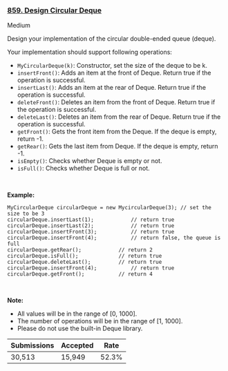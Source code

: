 ### [859. Design Circular Deque](https://leetcode.com/problems/design-circular-deque/)

Medium

Design your implementation of the circular double-ended queue (deque).

Your implementation should support following operations:

*   `` MyCircularDeque(k) ``: Constructor, set the size of the deque to be k.
*   `` insertFront() ``: Adds an item at the front of Deque. Return true if the operation is successful.
*   `` insertLast() ``: Adds an item at the rear of Deque. Return true if the operation is successful.
*   `` deleteFront() ``: Deletes an item from the front of Deque. Return true if the operation is successful.
*   `` deleteLast() ``: Deletes an item from the rear of Deque. Return true if the operation is successful.
*   `` getFront() ``: Gets the front item from the Deque. If the deque is empty, return -1.
*   `` getRear() ``: Gets the last item from Deque. If the deque is empty, return -1.
*   `` isEmpty() ``: Checks whether Deque is empty or not. 
*   `` isFull() ``: Checks whether Deque is full or not.

 

__Example:__

```
MyCircularDeque circularDeque = new MycircularDeque(3); // set the size to be 3
circularDeque.insertLast(1);			// return true
circularDeque.insertLast(2);			// return true
circularDeque.insertFront(3);			// return true
circularDeque.insertFront(4);			// return false, the queue is full
circularDeque.getRear();  			// return 2
circularDeque.isFull();				// return true
circularDeque.deleteLast();			// return true
circularDeque.insertFront(4);			// return true
circularDeque.getFront();			// return 4
```

 

__Note:__

*   All values will be in the range of \[0, 1000\].
*   The number of operations will be in the range of \[1, 1000\].
*   Please do not use the built-in Deque library.

| Submissions    | Accepted     | Rate   |
| -------------- | ------------ | ------ |
| 30,513 | 15,949 | 52.3% |